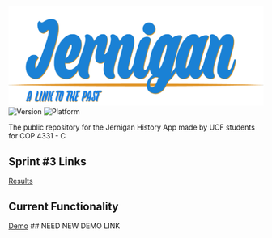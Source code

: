 ![Jernigan](Chris_Front_End/title.png)
![Version](https://img.shields.io/badge/Version-0.1-blue.svg) ![Platform](https://img.shields.io/badge/Platform-IOS%20%2F%20Android-blue.svg)

The public repository for the Jernigan History App made by UCF students for COP 4331 - C

## Sprint #3 Links

[Results](https://docs.google.com/document/d/16mRJ-Fqu1uf84R4T-wOLNsqEeqGoY_NcbgKsY2XxISk/edit#)

## Current Functionality

[Demo](https://youtu.be/0oqGERAdWJ4) ## NEED NEW DEMO LINK
